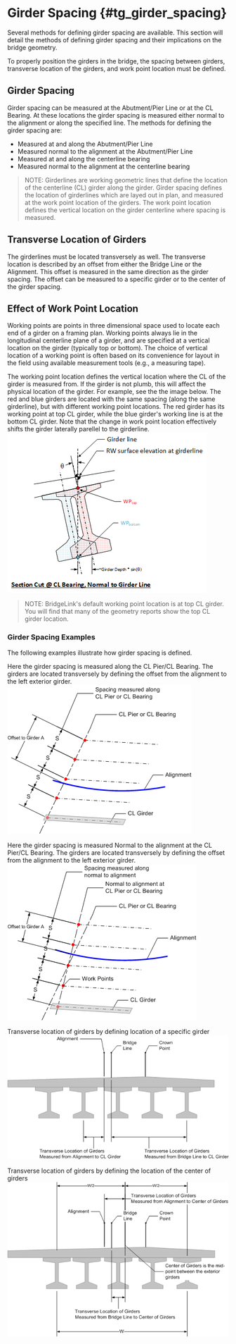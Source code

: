 Girder Spacing {#tg_girder_spacing}
======================================
Several methods for defining girder spacing are available. This section will detail the methods of defining girder spacing and their implications on the bridge geometry.

To properly position the girders in the bridge, the spacing between girders, transverse location of the girders, and work point location must be defined.

## Girder Spacing
Girder spacing can be measured at the Abutment/Pier Line or at the CL Bearing. At these locations the girder spacing is measured either normal to the alignment or along the specified line. The methods for defining the girder spacing are:

* Measured at and along the Abutment/Pier Line
* Measured normal to the alignment at the Abutment/Pier Line
* Measured at and along the centerline bearing
* Measured normal to the alignment at the centerline bearing

> NOTE: Girderlines are working geometric lines that define the location of the centerline (CL) girder along the girder. Girder spacing defines the location of girderlines which are layed out in plan, and measured at the work point location of the girders. The work point location defines the vertical location on the girder centerline where spacing is measured.

## Transverse Location of Girders
The girderlines must be located transversely as well. The transverse location is described by an offset from either the Bridge Line or the Alignment. This offset is measured in the same direction as the girder spacing. The offset can be measured to a specific girder or to the center of the girder spacing.

## Effect of Work Point Location
Working points are points in three dimensional space used to locate each end of a girder on a framing plan. Working points always lie in the longitudinal centerline plane of a girder, and are specified at a vertical location on the girder (typically top or bottom). The choice of vertical location of a working point is often based on its convenience for layout in the field using available measurement tools (e.g., a measuring tape).

The working point location defines the vertical location where the CL of the girder is measured from. If the girder is not plumb, this will affect the physical location of the girder. For example, see the the image below. The red and blue girders are located with the same spacing (along the same girderline), but with different working point locations. The red girder has its working point at top CL girder, while the blue girder's working line is at the bottom CL girder. Note that the change in work point location effectively shifts the girder laterally parellel to the girderline.
![](WorkPointSchematic.png)

> NOTE: BridgeLink's default working point location is at top CL girder. You will find that many of the geometry reports show the top CL girder location.

### Girder Spacing Examples
The following examples illustrate how girder spacing is defined.

Here the girder spacing is measured along the CL Pier/CL Bearing. The girders are located transversely by defining the offset from the alignment to the left exterior girder.
![](girder_spacing_on_pier.gif)


Here the girder spacing is measured Normal to the alignment at the CL Pier/CL Bearing. The girders are located transversely by defining the offset from the alignment to the left exterior girder.
![](girder_spacing_on_normal.gif)


Transverse location of girders by defining location of a specific girder
![](transverse_location1.gif)


Transverse location of girders by defining the location of the center of girders
![](transverse_location2.gif)

